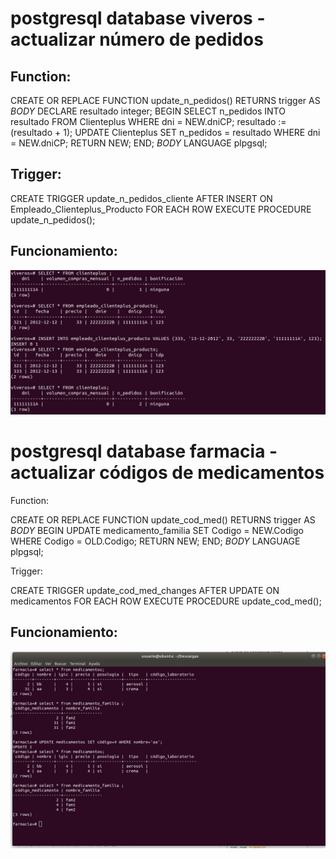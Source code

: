 # postgresql database viveros - actualizar número de pedidos

## Function:

CREATE OR REPLACE FUNCTION update_n_pedidos()
RETURNS trigger AS
$BODY$
DECLARE
resultado integer;
BEGIN
SELECT n_pedidos
INTO resultado
FROM Clienteplus
WHERE dni = NEW.dniCP;
resultado := (resultado + 1);
UPDATE Clienteplus SET n_pedidos = resultado WHERE dni = NEW.dniCP;
RETURN NEW;
END;
$BODY$ LANGUAGE plpgsql;

## Trigger:

CREATE TRIGGER update_n_pedidos_cliente
AFTER INSERT ON Empleado_Clienteplus_Producto
FOR EACH ROW
EXECUTE PROCEDURE update_n_pedidos();

## Funcionamiento:

<img src="./Trigger_Vivero.png" width="800">

# postgresql database farmacia - actualizar códigos de medicamentos

Function:

CREATE OR REPLACE FUNCTION update_cod_med()
RETURNS trigger AS
$BODY$
BEGIN
UPDATE medicamento_familia SET Codigo = NEW.Codigo WHERE Codigo = OLD.Codigo;
RETURN NEW;
END;
$BODY$ LANGUAGE plpgsql;

Trigger:

CREATE TRIGGER update_cod_med_changes
AFTER UPDATE ON medicamentos
FOR EACH ROW
EXECUTE PROCEDURE update_cod_med();

## Funcionamiento:

<img src="./Trigger_Farmacia_Update_Cod_Med.png" width="800">
